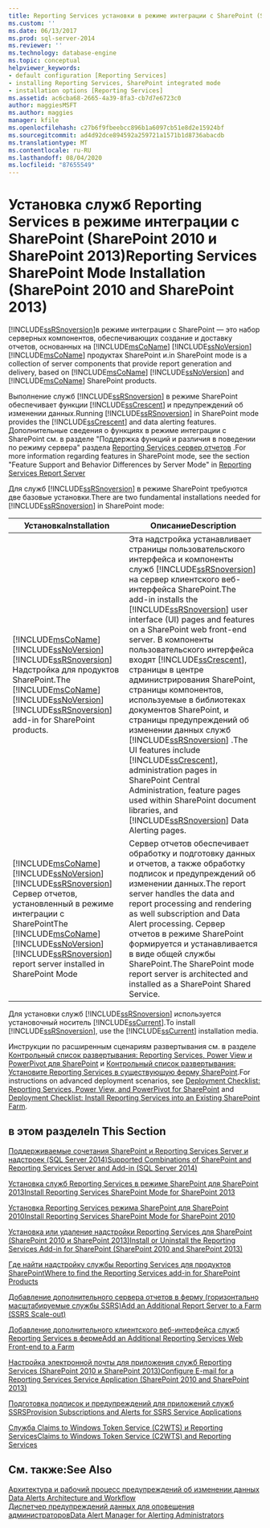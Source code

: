 ```yaml
---
title: Reporting Services установки в режиме интеграции с SharePoint (SharePoint 2010 и SharePoint 2013) | Документация Майкрософт
ms.custom: ''
ms.date: 06/13/2017
ms.prod: sql-server-2014
ms.reviewer: ''
ms.technology: database-engine
ms.topic: conceptual
helpviewer_keywords:
- default configuration [Reporting Services]
- installing Reporting Services, SharePoint integrated mode
- installation options [Reporting Services]
ms.assetid: ac6cba68-2665-4a39-8fa3-cb7d7e6723c0
author: maggiesMSFT
ms.author: maggies
manager: kfile
ms.openlocfilehash: c27b6f9fbeebcc896b1a6097cb51e8d2e15924bf
ms.sourcegitcommit: ad4d92dce894592a259721a1571b1d8736abacdb
ms.translationtype: MT
ms.contentlocale: ru-RU
ms.lasthandoff: 08/04/2020
ms.locfileid: "87655549"
---
```

# <a name="reporting-services-sharepoint-mode-installation-sharepoint-2010-and-sharepoint-2013"></a><span data-ttu-id="80bd5-102">Установка служб Reporting Services в режиме интеграции с SharePoint (SharePoint 2010 и SharePoint 2013)</span><span class="sxs-lookup"><span data-stu-id="80bd5-102">Reporting Services SharePoint Mode Installation (SharePoint 2010 and SharePoint 2013)</span></span>
  [!INCLUDE[ssRSnoversion](../../includes/ssrsnoversion-md.md)]<span data-ttu-id="80bd5-103">в режиме интеграции с SharePoint — это набор серверных компонентов, обеспечивающих создание и доставку отчетов, основанных на [!INCLUDE[msCoName](../../includes/msconame-md.md)] [!INCLUDE[ssNoVersion](../../includes/ssnoversion-md.md)] [!INCLUDE[msCoName](../../includes/msconame-md.md)] продуктах SharePoint и.</span><span class="sxs-lookup"><span data-stu-id="80bd5-103">in SharePoint mode is a collection of server components that provide report generation and delivery, based on [!INCLUDE[msCoName](../../includes/msconame-md.md)] [!INCLUDE[ssNoVersion](../../includes/ssnoversion-md.md)] and [!INCLUDE[msCoName](../../includes/msconame-md.md)] SharePoint products.</span></span>  
  
 <span data-ttu-id="80bd5-104">Выполнение служб [!INCLUDE[ssRSnoversion](../../includes/ssrsnoversion-md.md)] в режиме SharePoint обеспечивает функции [!INCLUDE[ssCrescent](../../includes/sscrescent-md.md)] и предупреждений об изменении данных.</span><span class="sxs-lookup"><span data-stu-id="80bd5-104">Running [!INCLUDE[ssRSnoversion](../../includes/ssrsnoversion-md.md)] in SharePoint mode provides the [!INCLUDE[ssCrescent](../../includes/sscrescent-md.md)] and data alerting features.</span></span> <span data-ttu-id="80bd5-105">Дополнительные сведения о функциях в режиме интеграции с SharePoint см. в разделе "Поддержка функций и различия в поведении по режиму сервера" раздела [Reporting Services сервер отчетов](../reporting-services-report-server.md) .</span><span class="sxs-lookup"><span data-stu-id="80bd5-105">For more information regarding features in SharePoint mode, see the section "Feature Support and Behavior Differences by Server Mode" in [Reporting Services Report Server](../reporting-services-report-server.md)</span></span>  
  
 <span data-ttu-id="80bd5-106">Для служб [!INCLUDE[ssRSnoversion](../../includes/ssrsnoversion-md.md)] в режиме SharePoint требуются две базовые установки.</span><span class="sxs-lookup"><span data-stu-id="80bd5-106">There are two fundamental installations needed for [!INCLUDE[ssRSnoversion](../../includes/ssrsnoversion-md.md)] in SharePoint mode:</span></span>  
  
|<span data-ttu-id="80bd5-107">Установка</span><span class="sxs-lookup"><span data-stu-id="80bd5-107">Installation</span></span>|<span data-ttu-id="80bd5-108">Описание</span><span class="sxs-lookup"><span data-stu-id="80bd5-108">Description</span></span>|  
|------------------|-----------------|  
|<span data-ttu-id="80bd5-109">[!INCLUDE[msCoName](../../includes/msconame-md.md)] [!INCLUDE[ssNoVersion](../../includes/ssnoversion-md.md)] [!INCLUDE[ssRSnoversion](../../includes/ssrsnoversion-md.md)] Надстройка для продуктов SharePoint.</span><span class="sxs-lookup"><span data-stu-id="80bd5-109">The [!INCLUDE[msCoName](../../includes/msconame-md.md)] [!INCLUDE[ssNoVersion](../../includes/ssnoversion-md.md)] [!INCLUDE[ssRSnoversion](../../includes/ssrsnoversion-md.md)] add-in for SharePoint products.</span></span>|<span data-ttu-id="80bd5-110">Эта надстройка устанавливает страницы пользовательского интерфейса и компоненты служб [!INCLUDE[ssRSnoversion](../../includes/ssrsnoversion-md.md)] на сервер клиентского веб-интерфейса SharePoint.</span><span class="sxs-lookup"><span data-stu-id="80bd5-110">The add-in installs the [!INCLUDE[ssRSnoversion](../../includes/ssrsnoversion-md.md)] user interface (UI) pages and features on a SharePoint web front-end server.</span></span> <span data-ttu-id="80bd5-111">В компоненты пользовательского интерфейса входят [!INCLUDE[ssCrescent](../../includes/sscrescent-md.md)], страницы в центре администрирования SharePoint, страницы компонентов, используемые в библиотеках документов SharePoint, и страницы предупреждений об изменении данных служб [!INCLUDE[ssRSnoversion](../../includes/ssrsnoversion-md.md)] .</span><span class="sxs-lookup"><span data-stu-id="80bd5-111">The UI features include [!INCLUDE[ssCrescent](../../includes/sscrescent-md.md)], administration pages in SharePoint Central Administration, feature pages used within SharePoint document libraries, and [!INCLUDE[ssRSnoversion](../../includes/ssrsnoversion-md.md)] Data Alerting pages.</span></span>|  
|<span data-ttu-id="80bd5-112">[!INCLUDE[msCoName](../../includes/msconame-md.md)] [!INCLUDE[ssNoVersion](../../includes/ssnoversion-md.md)] [!INCLUDE[ssRSnoversion](../../includes/ssrsnoversion-md.md)] Сервер отчетов, установленный в режиме интеграции с SharePoint</span><span class="sxs-lookup"><span data-stu-id="80bd5-112">The [!INCLUDE[msCoName](../../includes/msconame-md.md)] [!INCLUDE[ssNoVersion](../../includes/ssnoversion-md.md)] [!INCLUDE[ssRSnoversion](../../includes/ssrsnoversion-md.md)] report server installed in SharePoint Mode</span></span>|<span data-ttu-id="80bd5-113">Сервер отчетов обеспечивает обработку и подготовку данных и отчетов, а также обработку подписок и предупреждений об изменении данных.</span><span class="sxs-lookup"><span data-stu-id="80bd5-113">The report server handles the data and report processing and rendering as well subscription and Data Alert processing.</span></span> <span data-ttu-id="80bd5-114">Сервер отчетов в режиме SharePoint формируется и устанавливается в виде общей службы SharePoint.</span><span class="sxs-lookup"><span data-stu-id="80bd5-114">The SharePoint mode report server is architected and installed as a SharePoint Shared Service.</span></span>|  
  
 <span data-ttu-id="80bd5-115">Для установки служб [!INCLUDE[ssRSnoversion](../../includes/ssrsnoversion-md.md)] используется установочный носитель [!INCLUDE[ssCurrent](../../includes/sscurrent-md.md)].</span><span class="sxs-lookup"><span data-stu-id="80bd5-115">To install [!INCLUDE[ssRSnoversion](../../includes/ssrsnoversion-md.md)], use the [!INCLUDE[ssCurrent](../../includes/sscurrent-md.md)] installation media.</span></span>  
  
 <span data-ttu-id="80bd5-116">Инструкции по расширенным сценариям развертывания см. в разделе [Контрольный список развертывания: Reporting Services, Power View и PowerPivot для SharePoint](../../sql-server/install/deployment-checklist-reporting-services-power-view-power-pivot-for-sharepoint.md) и [Контрольный список развертывания: Установите Reporting Services в существующую ферму SharePoint](../../sql-server/install/deployment-checklist-install-reporting-services-existing-sharepoint-farm.md).</span><span class="sxs-lookup"><span data-stu-id="80bd5-116">For instructions on advanced deployment scenarios, see [Deployment Checklist: Reporting Services, Power View, and PowerPivot for SharePoint](../../sql-server/install/deployment-checklist-reporting-services-power-view-power-pivot-for-sharepoint.md) and [Deployment Checklist: Install Reporting Services into an Existing SharePoint Farm](../../sql-server/install/deployment-checklist-install-reporting-services-existing-sharepoint-farm.md).</span></span>  
  
## <a name="in-this-section"></a><span data-ttu-id="80bd5-117">в этом разделе</span><span class="sxs-lookup"><span data-stu-id="80bd5-117">In This Section</span></span>  
 [<span data-ttu-id="80bd5-118">Поддерживаемые сочетания SharePoint и Reporting Services Server и надстроек &#40;SQL Server 2014&#41;</span><span class="sxs-lookup"><span data-stu-id="80bd5-118">Supported Combinations of SharePoint and Reporting Services Server and Add-in &#40;SQL Server 2014&#41;</span></span>](supported-combinations-of-sharepoint-and-reporting-services-server.md)  
  
 [<span data-ttu-id="80bd5-119">Установка служб Reporting Services в режиме SharePoint для SharePoint 2013</span><span class="sxs-lookup"><span data-stu-id="80bd5-119">Install Reporting Services SharePoint Mode for SharePoint 2013</span></span>](../../sql-server/install/install-reporting-services-sharepoint-mode-for-sharepoint-2013.md)  
  
 [<span data-ttu-id="80bd5-120">Установка Reporting Services режима SharePoint для SharePoint 2010</span><span class="sxs-lookup"><span data-stu-id="80bd5-120">Install Reporting Services SharePoint Mode for SharePoint 2010</span></span>](../../sql-server/install/install-reporting-services-sharepoint-mode-for-sharepoint-2010.md)  
  
 [<span data-ttu-id="80bd5-121">Установка или удаление надстройки Reporting Services для SharePoint &#40;SharePoint 2010 и SharePoint 2013&#41;</span><span class="sxs-lookup"><span data-stu-id="80bd5-121">Install or Uninstall the Reporting Services Add-in for SharePoint &#40;SharePoint 2010 and SharePoint 2013&#41;</span></span>](install-or-uninstall-the-reporting-services-add-in-for-sharepoint.md)  
  
 [<span data-ttu-id="80bd5-122">Где найти надстройку службы Reporting Services для продуктов SharePoint</span><span class="sxs-lookup"><span data-stu-id="80bd5-122">Where to find the Reporting Services add-in for SharePoint Products</span></span>](where-to-find-the-reporting-services-add-in-for-sharepoint-products.md)  
  
 [<span data-ttu-id="80bd5-123">Добавление дополнительного сервера отчетов в ферму (горизонтально масштабируемые службы SSRS)</span><span class="sxs-lookup"><span data-stu-id="80bd5-123">Add an Additional Report Server to a Farm &#40;SSRS Scale-out&#41;</span></span>](add-an-additional-report-server-to-a-farm-ssrs-scale-out.md)  
  
 [<span data-ttu-id="80bd5-124">Добавление дополнительного клиентского веб-интерфейса служб Reporting Services в ферме</span><span class="sxs-lookup"><span data-stu-id="80bd5-124">Add an Additional Reporting Services Web Front-end to a Farm</span></span>](add-an-additional-reporting-services-web-front-end-to-a-farm.md)  
  
 [<span data-ttu-id="80bd5-125">Настройка электронной почты для приложения служб Reporting Services (SharePoint 2010 и SharePoint 2013)</span><span class="sxs-lookup"><span data-stu-id="80bd5-125">Configure E-mail for a Reporting Services Service Application &#40;SharePoint 2010 and SharePoint 2013&#41;</span></span>](configure-e-mail-for-a-reporting-services-service-application.md)  
  
 [<span data-ttu-id="80bd5-126">Подготовка подписок и предупреждений для приложений служб SSRS</span><span class="sxs-lookup"><span data-stu-id="80bd5-126">Provision Subscriptions and Alerts for SSRS Service Applications</span></span>](provision-subscriptions-and-alerts-for-ssrs-service-applications.md)  
  
 [<span data-ttu-id="80bd5-127">Служба Claims to Windows Token Service &#40;C2WTS&#41; и Reporting Services</span><span class="sxs-lookup"><span data-stu-id="80bd5-127">Claims to Windows Token Service &#40;C2WTS&#41; and Reporting Services</span></span>](../../sql-server/install/claims-to-windows-token-service-c2wts-and-reporting-services.md)  
  
## <a name="see-also"></a><span data-ttu-id="80bd5-128">См. также:</span><span class="sxs-lookup"><span data-stu-id="80bd5-128">See Also</span></span>  
 <span data-ttu-id="80bd5-129">[Архитектура и рабочий процесс предупреждений об изменении данных](../reporting-services-data-alerts.md#AlertingWF) </span><span class="sxs-lookup"><span data-stu-id="80bd5-129">[Data Alerts Architecture and Workflow](../reporting-services-data-alerts.md#AlertingWF) </span></span>  
 [<span data-ttu-id="80bd5-130">Диспетчер предупреждений данных для оповещения администраторов</span><span class="sxs-lookup"><span data-stu-id="80bd5-130">Data Alert Manager for Alerting Administrators</span></span>](../data-alert-manager-for-alerting-administrators.md)  
  
  
